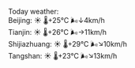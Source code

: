 Today weather:  
Beijing: ☀️   🌡️+25°C 🌬️↓4km/h  
Tianjin: ☀️   🌡️+26°C 🌬️→11km/h  
Shijiazhuang: ☀️   🌡️+29°C 🌬️↘10km/h  
Tangshan: ☀️   🌡️+23°C 🌬️↘13km/h  
